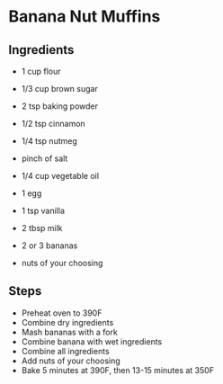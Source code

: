 # Banana Nut Muffins

## Ingredients

- 1 cup flour
- 1/3 cup brown sugar
- 2 tsp baking powder
- 1/2 tsp cinnamon
- 1/4 tsp nutmeg
- pinch of salt

- 1/4 cup vegetable oil
- 1 egg
- 1 tsp vanilla
- 2 tbsp milk
- 2 or 3 bananas

- nuts of your choosing

## Steps

- Preheat oven to 390F
- Combine dry ingredients
- Mash bananas with a fork
- Combine banana with wet ingredients
- Combine all ingredients
- Add nuts of your choosing
- Bake 5 minutes at 390F, then 13-15 minutes at 350F

